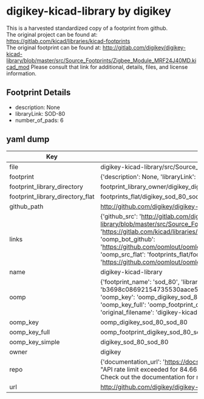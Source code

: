 # digikey-kicad-library by digikey  
This is a harvested standardized copy of a footprint from github.  
The original project can be found at:  
https://gitlab.com/kicad/libraries/kicad-footprints  
The original footprint can be found at:
http://gitlab.com/digikey/digikey-kicad-library/blob/master/src/Source_Footprints/Zigbee_Module_MRF24J40MD.kicad_mod
Please consult that link for additional, details, files, and license information.  
## Footprint Details
* description: None  
* libraryLink: SOD-80  
* number_of_pads: 6  
## yaml dump  
| Key | Value |  
| --- | --- |  
| file | digikey-kicad-library/src/Source_Footprints/SOD-80.kicad_mod |  
| footprint | {'description': None, 'libraryLink': 'SOD-80', 'number_of_pads': 6} |  
| footprint_library_directory | footprint_library_owner/digikey_digikey-kicad-library |  
| footprint_library_directory_flat | footprints_flat/digikey_sod_80_sod_80/working |  
| github_path | http://github.com/digikey/digikey-kicad-library/blob/master/src/Source_Footprints/SOD-80.kicad_mod |  
| links | {'github_src': 'http://gitlab.com/digikey/digikey-kicad-library/blob/master/src/Source_Footprints/Zigbee_Module_MRF24J40MD.kicad_mod', 'github_src_repo': 'https://gitlab.com/kicad/libraries/kicad-footprints', 'oomp_bot': 'footprints/digikey_sod_80_sod_80/working', 'oomp_bot_github': 'https://github.com/oomlout/oomlout_oomp_footprint_bot/tree/main/footprints/digikey_sod_80_sod_80/working', 'oomp_src_flat': 'footprints_flat/footprints_flat/digikey_sod_80_sod_80/working', 'oomp_src_flat_github': 'https://github.com/oomlout/oomlout_oomp_footprint_src/tree/main/footprints_flat/digikey_sod_80_sod_80/working'} |  
| name | digikey-kicad-library |  
| oomp | {'footprint_name': 'sod_80', 'library_name': 'sod_80_kicad_mod', 'md5': 'b3698c08692154735530aace57982683', 'md5_10': 'b3698c0869', 'md5_5': 'b3698', 'md5_6': 'b3698c', 'oomp_key': 'oomp_digikey_sod_80_sod_80', 'oomp_key_extra': 'oomp_footprint_digikey_sod_80_sod_80', 'oomp_key_full': 'oomp_footprint_digikey_sod_80_sod_80_b3698c', 'oomp_key_simple': 'digikey_sod_80_sod_80', 'original_filename': 'digikey-kicad-library/src/Source_Footprints/SOD-80.kicad_mod', 'owner_name': 'digikey'} |  
| oomp_key | oomp_digikey_sod_80_sod_80 |  
| oomp_key_full | oomp_footprint_digikey_sod_80_sod_80 |  
| oomp_key_simple | digikey_sod_80_sod_80 |  
| owner | digikey |  
| repo | {'documentation_url': 'https://docs.github.com/rest/overview/resources-in-the-rest-api#rate-limiting', 'message': "API rate limit exceeded for 84.66.173.59. (But here's the good news: Authenticated requests get a higher rate limit. Check out the documentation for more details.)"} |  
| url | http://github.com/digikey/digikey-kicad-library |  

